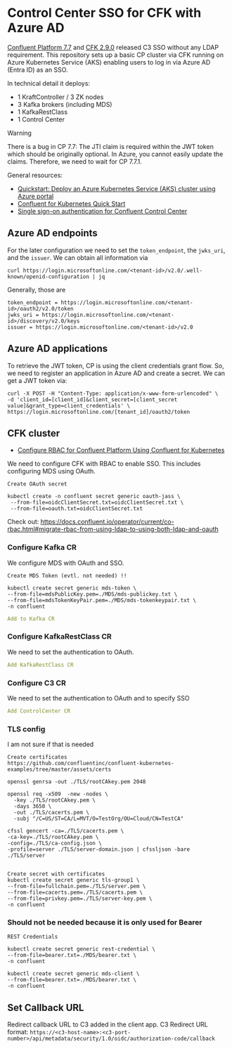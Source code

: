 # Control Center SSO for CFK with Azure AD

[Confluent Platform 7.7](https://docs.confluent.io/platform/current/release-notes/index.html) and [CFK 2.9.0](https://docs.confluent.io/operator/current/release-notes.html) released C3 SSO without any LDAP requirement.
This repository sets up a basic CP cluster via CFK running on Azure Kubernetes Service (AKS) enabling
users to log in via Azure AD (Entra ID) as an SSO.

In technical detail it deploys:
* 1 KraftController / 3 ZK nodes
* 3 Kafka brokers (including MDS)
* 1 KafkaRestClass
* 1 Control Center

> [!WARNING]
> There is a bug in CP 7.7: The JTI claim is required within the JWT token which should be originally optional.
> In Azure, you cannot easily update the claims.
> Therefore, we need to wait for CP 7.7.1.

General resources:
* [Quickstart: Deploy an Azure Kubernetes Service (AKS) cluster using Azure portal](https://learn.microsoft.com/en-us/azure/aks/learn/quick-kubernetes-deploy-portal?tabs=azure-cli)
* [Confluent for Kubernetes Quick Start](https://docs.confluent.io/operator/current/co-quickstart.html)
* [Single sign-on authentication for Confluent Control Center](https://docs.confluent.io/operator/current/co-authenticate-cp.html#single-sign-on-authentication-for-c3)

## Azure AD endpoints

For the later configuration we need to set the `token_endpoint`, the `jwks_uri`, and the `issuer`.
We can obtain all information via

```shell
curl https://login.microsoftonline.com/<tenant-id>/v2.0/.well-known/openid-configuration | jq
```

Generally, those are
```
token_endpoint = https://login.microsoftonline.com/<tenant-id>/oauth2/v2.0/token
jwks_uri = https://login.microsoftonline.com/<tenant-id>/discovery/v2.0/keys
issuer = https://login.microsoftonline.com/<tenant-id>/v2.0
```

## Azure AD applications

To retrieve the JWT token, CP is using the client credentials grant flow. So, we need to register an application in Azure AD
and create a secret.
We can get a JWT token via:
```
curl -X POST -H "Content-Type: application/x-www-form-urlencoded" \
-d 'client_id=[client_id]&client_secret=[client_secret value]&grant_type=client_credentials' \
https://login.microsoftonline.com/[tenant_id]/oauth2/token
```

## CFK cluster

* [Configure RBAC for Confluent Platform Using Confluent for Kubernetes](https://docs.confluent.io/operator/current/co-rbac.html#requirements-and-considerations)

We need to configure CFK with RBAC to enable SSO.
This includes configuring MDS using OAuth.

```shell
Create OAuth secret 

kubectl create -n confluent secret generic oauth-jass \
 --from-file=oidcClientSecret.txt=oidcClientSecret.txt \
 --from-file=oauth.txt=oidcClientSecret.txt
```


Check out: https://docs.confluent.io/operator/current/co-rbac.html#migrate-rbac-from-using-ldap-to-using-both-ldap-and-oauth

### Configure Kafka CR

We configure MDS with OAuth and SSO.

```shell
Create MDS Token (evtl. not needed) !!

kubectl create secret generic mds-token \
--from-file=mdsPublicKey.pem=./MDS/mds-publickey.txt \
--from-file=mdsTokenKeyPair.pem=./MDS/mds-tokenkeypair.txt \
-n confluent
```


```yaml
Add to Kafka CR
```

### Configure KafkaRestClass CR

We need to set the authentication to OAuth.

```yaml
Add KafkaRestClass CR
```

### Configure C3 CR

We need to set the authentication to OAuth and to specify SSO

```yaml
Add ControlCenter CR
```

### TLS config

I am not sure if that is needed

```shell
Create certificates
https://github.com/confluentinc/confluent-kubernetes-examples/tree/master/assets/certs

openssl genrsa -out ./TLS/rootCAkey.pem 2048

openssl req -x509  -new -nodes \
  -key ./TLS/rootCAkey.pem \
  -days 3650 \
  -out ./TLS/cacerts.pem \
  -subj "/C=US/ST=CA/L=MVT/O=TestOrg/OU=Cloud/CN=TestCA"

cfssl gencert -ca=./TLS/cacerts.pem \
-ca-key=./TLS/rootCAkey.pem \
-config=./TLS/ca-config.json \
-profile=server ./TLS/server-domain.json | cfssljson -bare ./TLS/server


Create secret with certificates
kubectl create secret generic tls-group1 \
--from-file=fullchain.pem=./TLS/server.pem \
--from-file=cacerts.pem=./TLS/cacerts.pem \
--from-file=privkey.pem=./TLS/server-key.pem \
-n confluent
```



### Should not be needed because it is only used for Bearer

```
REST Credentials

kubectl create secret generic rest-credential \
--from-file=bearer.txt=./MDS/bearer.txt \
-n confluent
```

```
kubectl create secret generic mds-client \
--from-file=bearer.txt=./MDS/bearer.txt \
-n confluent
```

## Set Callback URL

Redirect callback URL to C3 added in the client app.
C3 Redirect URL format:
`https://<c3-host-name>:<c3-port-number>/api/metadata/security/1.0/oidc/authorization-code/callback`
